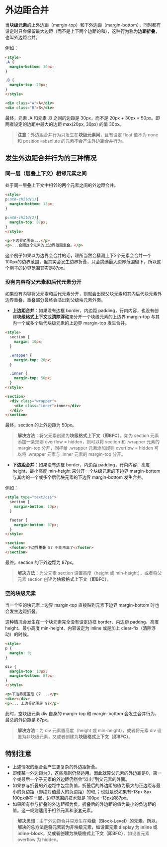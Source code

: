 # 外边距合并

当**块级元素**的上外边距（margin-top）和下外边距（margin-bottom），同时都有设定时只会保留最大边距（而不是上下两个边距的和），这种行为称为**边距折叠**，也叫外边距合并。

例如：
```html
<style>
.A {
  margin-bottom: 30px;
}

.B {
  margin-top: 20px;
}
</style>

<div class="A">A</div>
<div class="B">B</div>
```
最终，元素 .A 和元素 .B 之间的边距是 30px，而不是 20px + 30px = 50px。即两者设定的边距中最大的边距 max(20px, 30px) 的值 30px。

> **注意**：外边距合并行为只发生在**块级元素间**，且有设定 float 值不为 none 和 position=absolute 的元素不会产生外边距合并行为。


## 发生外边距合并行为的三种情况

### 同一层（层叠上下文）相邻元素之间

处于同一层叠上下文中相邻的两个元素之间的外边距合并。

```html
<style>   
p:nth-child(1){   
  margin-bottom: 13px; 
}

p:nth-child(2){  
  margin-top: 87px;  
} 
</style>
 
<p>下边界范围会...</p>
<p>...会跟这个元素的上边界范围重叠。</p>
```
这个例子如果以为边界会合并的话，理所当然会猜测上下2个元素会合并一个100px的边界范围，但其实会发生边界折叠，只会挑选最大边界范围留下，所以这个例子的边界范围其实是87px。

### 没有内容将父元素和后代元素分开

如果没有内容将父元素和后代元素分开，则就会出现父块元素和其内后代块元素外边界重叠，重叠部分最终会溢出到父级块元素外面。

* **上边距合并**：如果没有边框 border，内边距 padding，行内内容，也没有创建**块级格式上下文**或**清除浮动**来分开一个块级元素的上边界 margin-top 与其内一个或多个后代块级元素的上边界 margin-top 发生合并。

```html
<style>
  section {
    margin: 10px;
  }

  .wrapper {
    margin-top: 20px;
  }

  .inner {
    margin-top: 50px;
  }
</style>

<section>
  <div class="wrapper">
    <div class="inner">inner</div>
  </div>
</section>
```
最终，section 的上外边距为 50px。

> **解决方法**：将父元素创建为**块级格式上下文（即BFC）**。如为 section 元素添加一条规则 overflow = hidden，则可以将 section 和 .wrapper 元素的 margin-top 分开，同样给 .wrapper 元素添加规则 overflow = hidden 可以将 .wrapper 元素与 .inner 元素的 margin-top 分开。

* **下边距合并**：如果没有边框 border，内边距 padding，行内内容，高度 height，最小高度 min-height 来分开一个块级元素的下边界 margin-bottom 与其内的一个或多个后代块元素的下边界 margin-bottom 发生合并。

例如：
```html
<style type="text/css">
  section {
    margin-bottom: 13px;
  }

  footer {
    margin-bottom: 87px;
  }
</style>

<section>
  <footer>下边界重叠 87 不能再高了</footer>
</section>
```
最终，section 的下外边距为 87px。

> **解决方法**：为父元素 section 设置高度（height 或 min-height），或者将父元素 section 创建为**块级格式上下文（即BFC）**。

### 空的块级元素

当一个空的块元素上边界 margin-top 直接贴到元素下边界 margin-bottom 时也会发生边距折叠。

这种情况会发生在一个块元素完全没有设定边框 border、内边距 paddng、高度 height、最小高度 min-height、内容设定为 inline 或是加上 clear-fix（清除浮动）的时候。

```html
<style>
​​​​​​p {
  margin: 0;
}

div {
  margin-top: 13px;
  margin-bottom: 87px;
}
</style>

<p>下边界范围是 87 ...</p>
<div></div>
<p>... 上边界范围是 87</p>
```
此时，空块级元素 div 自身的 margin-top 和 margin-bottom 会发生合并行为，最总的外边距是 87px。

> **解决方法**：为 div 元素置高度（height 或 min-height），或者将元素 div 设置为非块级元素，又或者创建为**块级格式上下文（即BFC）**。


## 特别注意

* 上述情况的组合会产生更复杂的外边距折叠。
* 即使某一外边距为0，这些规则仍然适用。因此就算父元素的外边距是0，第一个或最后一个子元素的外边距仍然会“溢出”到父元素的外面。
* 如果参与折叠的外边距中包含负值，折叠后的外边距的值为最大的正边距与最小的负边距（即绝对值最大的负边距）的和,；也就是说如果有-13px 8px 100px叠在一起，边界范围的技术就是 100px -13px的87px。
* 如果所有参与折叠的外边距都为负，折叠后的外边距的值为最小的负边距的值。这一规则适用于相邻元素和嵌套元素。

> **解决思想**：由于外边距合并只发生在**块级（Block-Level）**的元素。所以，解决的总方法是将元素转为非块级元素，如设置元素 display 为 inline 或 inline-block，又或者创建为**块级格式上下文（即BFC）**，如设置元素 overflow 为 hidden。



